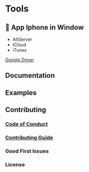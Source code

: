 # Tools

## 📱 App Iphone in Window

- AltServer
- ICloud
- iTunes
<p><a href="">Google Driver</a></p>

## Documentation



## Examples


## Contributing



### [Code of Conduct](https://code.fb.com/codeofconduct)


### [Contributing Guide](https://reactjs.org/contributing/how-to-contribute.html)


### Good First Issues



### License


